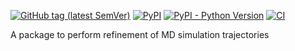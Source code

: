 [![GitHub tag (latest SemVer)](https://img.shields.io/github/v/tag/bussilab/MDRefine)](https://github.com/bussilab/MDRefine/tags)
[![PyPI](https://img.shields.io/pypi/v/MDRefine)](https://pypi.org/project/MDRefine/)
[![PyPI - Python Version](https://img.shields.io/pypi/pyversions/MDRefine)](https://pypi.org/project/MDRefine/)
[![CI](https://github.com/bussilab/MDRefine/workflows/CI/badge.svg)](https://github.com/bussilab/MDRefine/actions?query=workflow%3ACI)

A package to perform refinement of MD simulation trajectories
